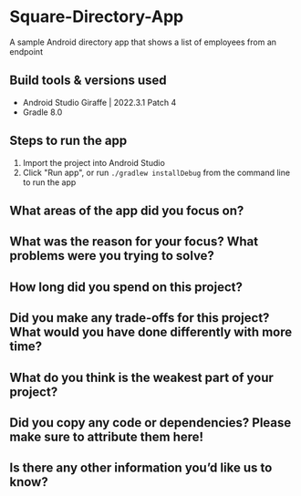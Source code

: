 # Square-Directory-App
A sample Android directory app that shows a list of employees from an endpoint

## Build tools & versions used
- Android Studio Giraffe | 2022.3.1 Patch 4
- Gradle 8.0

## Steps to run the app
1. Import the project into Android Studio
2. Click "Run app", or run `./gradlew installDebug` from the command line to run the app

## What areas of the app did you focus on?

## What was the reason for your focus? What problems were you trying to solve?

## How long did you spend on this project?

## Did you make any trade-offs for this project? What would you have done differently with more time?

## What do you think is the weakest part of your project?

## Did you copy any code or dependencies? Please make sure to attribute them here!

## Is there any other information you’d like us to know?
